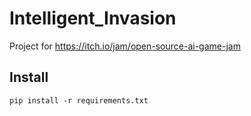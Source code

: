 # Intelligent_Invasion
Project for https://itch.io/jam/open-source-ai-game-jam

## Install

```
pip install -r requirements.txt
```

